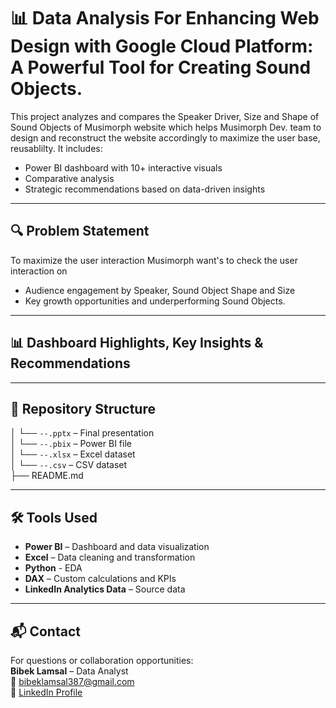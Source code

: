 # 📊 Data Analysis For Enhancing Web Design with Google Cloud Platform: A Powerful Tool for Creating Sound Objects.
 


This project analyzes and compares the Speaker Driver, Size and Shape of Sound Objects of Musimorph website which helps Musimorph Dev. team to design and reconstruct the website accordingly to maximize the user base, reusablilty.
It includes:

- Power BI dashboard with 10+ interactive visuals  
- Comparative analysis
- Strategic recommendations based on data-driven insights  

---

## 🔍 Problem Statement

To maximize the user interaction Musimorph want's to check the user interaction on

- Audience engagement by Speaker, Sound Object Shape and Size
- Key growth opportunities and underperforming Sound Objects.  

---

## 📊 Dashboard Highlights, Key Insights & Recommendations




---

## 📂 Repository Structure

│ └── `--.pptx` – Final presentation  
│ └── `--.pbix` – Power BI file  <br>
│ └── `--.xlsx` – Excel dataset <br>
│ └── `--.csv` – CSV dataset  <br>
├── README.md  

---

## 🛠️ Tools Used

- **Power BI** – Dashboard and data visualization  
- **Excel** – Data cleaning and transformation
- **Python** - EDA 
- **DAX** – Custom calculations and KPIs  
- **LinkedIn Analytics Data** – Source data  

---

## 📬 Contact

For questions or collaboration opportunities:  
**Bibek Lamsal** – Data Analyst  
📧 bibeklamsal387@gmail.com  
🔗 [LinkedIn Profile](https://www.linkedin.com/in/bibek-lamsal-65323817b/)  

